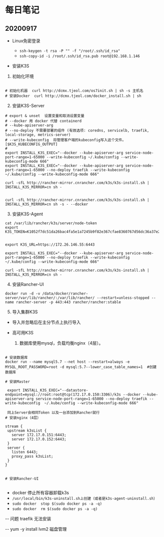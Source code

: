 # 每日笔记

## 20200917

* Linux免密登录
  * `ssh-keygen -t rsa -P "" -f "/root/.ssh/id_rsa"`
  * `ssh-copy-id -i /root/.ssh/id_rsa.pub root@192.168.1.146`

* 安装K3S

1. 初始化环境

 ```

 # 初始化机器  curl http://dcmx.tjeol.com/os7init.sh | sh -s 主机名
 # 安装Docker  curl http://dcmx.tjeol.com/docker_install.sh | sh

 ```

2. 安装K3S-Server

 ```
# export & unset  设置变量和取消设置变量
# --docker 用 docker 代替 containerd
# --kube-apiserver-arg
# --no-deploy 不需要部署的组件 (有效选项: coredns, servicelb, traefik, local-storage, metrics-server)
# --write-kubeconfig  将管理客户端的kubeconfig写入这个文件。 [$K3S_KUBECONFIG_OUTPUT]
#
export INSTALL_K3S_EXEC="--docker --kube-apiserver-arg service-node-port-range=1-65000 --write-kubeconfig ~/.kube/config --write-kubeconfig-mode 666"
export INSTALL_K3S_EXEC="--docker --kube-apiserver-arg service-node-port-range=1-65000 --no-deploy traefik --write-kubeconfig ~/.kube/config --write-kubeconfig-mode 666"

curl -sfL http://rancher-mirror.cnrancher.com/k3s/k3s-install.sh | INSTALL_K3S_MIRROR=cn sh -


curl -sfL http://rancher-mirror.cnrancher.com/k3s/k3s-install.sh | INSTALL_K3S_MIRROR=cn sh -s - --docker
 ```


3. 安装K3S-Agent

 ```
cat /var/lib/rancher/k3s/server/node-token
export K3S_TOKEN=K1052f7dc51da26bac4fa5e1a7245b9f82e367cfae8360767d56dc36a37e227267d::server:dece04d34ab96d693490c45f95d97ab5


export K3S_URL=https://172.26.146.55:6443

export INSTALL_K3S_EXEC="--docker --kube-apiserver-arg service-node-port-range=1-65000 --no-deploy traefik --write-kubeconfig ~/.kube/config --write-kubeconfig-mode 666"

curl -sfL http://rancher-mirror.cnrancher.com/k3s/k3s-install.sh | INSTALL_K3S_MIRROR=cn sh -

 ```

4. 安装Rancher-UI

 ```
docker run -d -v /data/docker/rancher-server/var/lib/rancher/:/var/lib/rancher/ --restart=unless-stopped --name rancher-server -p 443:443 rancher/rancher:stable
 ```

5. 导入集群K3S
  * 导入并忽略后在主分节点上执行导入


* 高可用K3S
  1. 数据库使用mysql，负载均衡nginx（4层）。

 ```

# 安装数据库
docker run --name mysql5.7 --net host --restart=always -e MYSQL_ROOT_PASSWORD=root -d mysql:5.7--lower_case_table_names=1  #创建数据库

# 安装Master

  export INSTALL_K3S_EXEC="--datastore-endpoint=mysql://root:root@tcp(172.17.0.150:3306)/k3s --docker --kube-apiserver-arg service-node-port-range=1-65000 --no-deploy traefik --write-kubeconfig  ~/.kube/config --write-kubeconfig-mode 666"

  同上Server会相同Token 以及一台添加到Rancher就行
# 安装nginx（4层）

stream {
  upstream k3sList {
    server 172.17.0.151:6443;
    server 172.17.0.152:6443;
  }
  server {
    listen 6443;
    proxy_pass k3sList;
  }
}


# 安装Rancher-UI


 ```


* docker 停止所有容器卸载k3s
* `/usr/local/bin/k3s-uninstall.sh上创建（或者是k3s-agent-uninstall.sh）`
* `sudo docker  stop $(sudo docker ps -a -q)`
* `sudo docker  rm $(sudo docker ps -a -q)`





-- 问题 traefik 无法安装



-- yum -y install lvm2 磁盘管理

